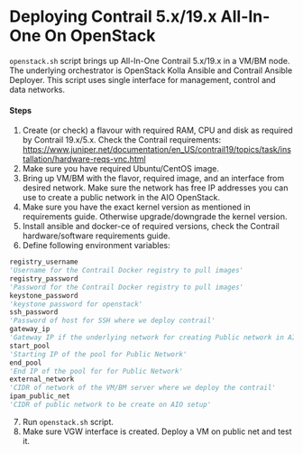 # Deploying Contrail 5.x/19.x All-In-One On OpenStack

`openstack.sh` script brings up All-In-One Contrail 5.x/19.x in a VM/BM node.
The underlying orchestrator is OpenStack Kolla Ansible and Contrail Ansible Deployer.
This script uses single interface for management, control and data networks.

#### Steps

1. Create (or check) a flavour with required RAM, CPU and disk as required by Contrail 19.x/5.x. Check the Contrail requirements: https://www.juniper.net/documentation/en_US/contrail19/topics/task/installation/hardware-reqs-vnc.html
2. Make sure you have required Ubuntu/CentOS image.
3. Bring up VM/BM with the flavor, required image, and an interface from desired network. Make sure the network has free IP addresses you can use to create a public network in the AIO OpenStack.
4. Make sure you have the exact kernel version as mentioned in requirements guide. Otherwise upgrade/downgrade the kernel version.
5. Install ansible and docker-ce of required versions, check the Contrail hardware/software requirements guide.
6. Define following environment variables:
```python
registry_username
'Username for the Contrail Docker registry to pull images'
registry_password
'Password for the Contrail Docker registry to pull images'
keystone_password
'keystone password for openstack'
ssh_password
'Password of host for SSH where we deploy contrail'
gateway_ip
'Gateway IP if the underlying network for creating Public network in AIO setup'
start_pool
'Starting IP of the pool for Public Network'
end_pool
'End IP of the pool for for Public Network'
external_network
'CIDR of network of the VM/BM server where we deploy the contrail'
ipam_public_net
'CIDR of public network to be create on AIO setup'
```
7. Run `openstack.sh` script.
8. Make sure VGW interface is created. Deploy a VM on public net and test it.
